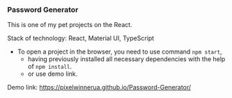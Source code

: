 ### Password Generator
This is one of my pet projects on the React.

Stack of technology: React, Material UI, TypeScript

* To open a project in the browser, you need to use command ```npm start```, 
  * having previously installed all necessary dependencies with the help of ```npm install```.
  * or use demo link.

Demo link: https://pixelwinnerua.github.io/Password-Generator/